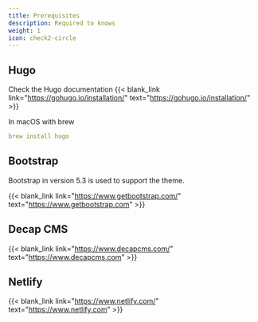 ```yaml
---
title: Prerequisites
description: Required to knows
weight: 1
icon: check2-circle
---
```


## Hugo

Check the Hugo documentation {{< blank_link link="https://gohugo.io/installation/" text="https://gohugo.io/installation/" >}}

In macOS with brew

```yml
brew install hugo
```

## Bootstrap

Bootstrap in version 5.3 is used to support the theme.

{{< blank_link link="https://www.getbootstrap.com/" text="https://www.getbootstrap.com" >}}

## Decap CMS

{{< blank_link link="https://www.decapcms.com/" text="https://www.decapcms.com" >}}

## Netlify

{{< blank_link link="https://www.netlify.com/" text="https://www.netlify.com" >}}
